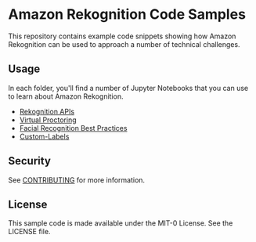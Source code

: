 # Amazon Rekognition Code Samples

This repository contains example code snippets showing how Amazon Rekognition can be used to approach a number of technical challenges.

## Usage

In each folder, you'll find a number of Jupyter Notebooks that you can use to learn about Amazon Rekognition.
* [Rekognition APIs](./rekognition-apis)
* [Virtual Proctoring](./virtual-proctoring)
* [Facial Recognition Best Practices](./facial-recognition-best-practices)
* [Custom-Labels](./custom-labels)

## Security

See [CONTRIBUTING](CONTRIBUTING.md#security-issue-notifications) for more information.

## License

This sample code is made available under the MIT-0 License. See the LICENSE file.

